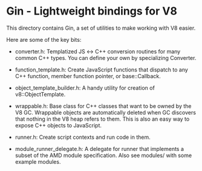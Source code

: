 Gin - Lightweight bindings for V8
=================================

This directory contains Gin, a set of utilities to make working with V8 easier.

Here are some of the key bits:

* converter.h: Templatized JS &harr; C++ conversion routines for many common C++
  types. You can define your own by specializing Converter.

* function\_template.h: Create JavaScript functions that dispatch to any C++
  function, member function pointer, or base::Callback.

* object\_template\_builder.h: A handy utility for creation of v8::ObjectTemplate.

* wrappable.h: Base class for C++ classes that want to be owned by the V8 GC.
  Wrappable objects are automatically deleted when GC discovers that nothing in
  the V8 heap refers to them. This is also an easy way to expose C++ objects to
  JavaScript.

* runner.h: Create script contexts and run code in them.

* module\_runner\_delegate.h: A delegate for runner that implements a subset of
  the AMD module specification. Also see modules/ with some example modules.
